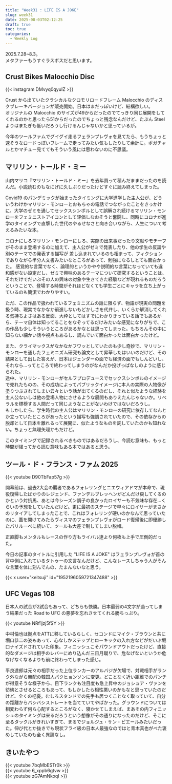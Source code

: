 ```yaml
---
title: "Week31 : LIFE IS A JOKE"
slug: week31
date: 2025-08-03T02:12:25
draft: true
toc: true
categories:
  - Weekly Log
---
```

2025.7.28~8.3。  
メタファーもうすぐラスボスだと思います。

<!--more-->

## Crust Bikes Malocchio Disc

{{< instagram DMvyq0qyuIZ >}}

Crust から出ていたクラシカルなクロモリロードフレーム Malocchio のディスクブレーキバージョンが販売開始。日本はまだっぽいけど、結構欲しい。  
オリジナルの Malocchio のサイズが49からだったのでてっきり同じ展開をしてくれるのかと思ったら51からだったのでちょっと残念なんだけど、たぶん Steel よりはまたぎも低いだろうし行けるんじゃないかと思っているが。

今年のツールファムでグイグイ走るフェランプレヴォを見てたら、もうちょっと速そうなロードっぽいフレームで走ってみたい気もしたりして余計に。ポガチャルとかマチュー見ててもそういう風には思わないのに不思議。

## マリリン・トールド・ミー

山内マリコ『マリリン・トールド・ミー』を去年買って積んだままだったのを読んだ。小説読むのもなにげに久しぶりだったけどすぐに読み終えてしまった。

Covid19 のパンデミックが始まったタイミングに大学進学した主人公が、どういうわけかマリリン・モンローとおもちゃの電話でつながったことをきっかけに、大学のゼミを通してセックスシンボルとして誤解され続けるマリリン・モンローをフェミニストアイコンとして評価しなおそうと奮闘し、同時にコロナが進学のタイミングで直撃した世代のやるせなさと向き合いながら、人生について考えるみたいな本。

コロナにしろマリリン・モンローにしろ、実際の出来事だったり文献やモチーフがそのまま登場するのに加えて、主人公がゼミで発表したり、他の学生の反論や別のテーマでの発表する描写が
差し込まれているのも相まって、フィクションでありながら半分人文書みたいなところがあって、勉強になるしとても面白かった。
感覚的な言葉でなく、論理的というかやや説明的な言葉になっていても違和感がない設定だし、ゼミで興味のあるテーマについて研究するということは、それだけでだいぶその人の興味の対象や生きてきた経験などが現れるものだろうということで、登場する時間がそれほどなくても学生ごとにキャラを立ち上がっているのも簡潔でわかりやすい。

ただ、この作品で扱われているフェミニズムの話に限らず、物語が現実の問題を扱う時、現実でなかなか前進しないもどかしさを代弁し、いくらか解消してくれる気持ちよさはある反面、大枠としてはすでにわかりきっている話でもあるから、テーマ自体は知ってることをなぞってるだけみたいな感覚になりがちで、この作品も少しそういうところがあるかなとは思ってしまった。もちろんその中に知らない細かい話や視点もあるし、読んでいて面白かったは面白かったけど。

また、クライマックスがなかなかフワッとしていたのも少し奇妙で、マリリン・モンローを通したフェミニズム研究も論文として昇華したはいいのだけど、その結果として出した答えが、日本はジェンダーの面でも経済の面でもしんどいし、それなら…ってところで終わってしまうのがなんだか投げっぱなしのように感じられた。  
途中、マリリン・モンローがセルフプロデュースでセックスシンボルのイメージで売れたものの、その成功によってパブリックイメージに本人の実際の人物像が塗りつぶされてしまい云々という話が出てくるのだし、それと似たような経験を主人公ないしは他の登場人物にさせるような展開もありえたんじゃないか。リベラルを標榜する人間だって同じようなことがないわけではないだろうし。  
もしかしたら、学生時代の主人公はマリリン・モンローの研究に依存してなんとか立っていたところがあったという描写も強調されていたので、その依存からの脱却として日本を離れるって展開に、似たようなものを託していたのかも知れない。ちょっと無理矢理かもだけど。

このタイミングで記録されるべきものではあるだろうし、今読む意味も、もっと時間が経ってから読む意味もある本ではあると思う。

## ツール・ド・フランス・ファム 2025

{{< youtube D90TbFap57g >}}

開幕前は、過去2大会の覇者であるフォレリングとニエウィアドマが本命で、現役復帰したばかりのレジェンド、ファンデルブレッヘンがどんだけ戻してくるのかという対抗馬、あとは今シーズン調子の良かったロイサーも不気味な存在…くらいの予想をしていたんだけど。更に最初のステージで早々にロイサーがまさかのリタイアしてしまったことで、これはフォレリング硬いのかなんて思っていたのに、蓋を開けてみたらヴィスマのフェランプレヴォがロード復帰後に即優勝したパリルーベに続いて、ツールも大差で制してしまい脱帽。

正直脚もメンタルもレースの作り方もライバル達より何枚も上手で圧倒的だった。

今日の記事のタイトルに引用した "LIFE IS A JOKE" はフェランプレヴォが首の背中側に入れているタトゥーの文言なんだけど、こんなレースしちゃう人がそんな言葉を体に刻んでんの、たまんないなと思う。

{{< x user="keitsuji" id="1952196059721347488" >}}

## UFC Vegas 108

日本人の試合が2試合もあって、どちらも快勝。日本最弱の4文字が過ってしまう結果だった Road to UFC の悪夢を忘れさせてくれる勝ちっぷり。

{{< youtube NRf1jzj5fSY >}}

中村倫也は拠点をATTに移しているらしく、セコンドにマイク・ブラウンと共に堀口恭二の姿もあって、心なしかステップとローキックの入れ方などがだいぶ堀口ナイズドされていた印象。フィニッシュこそパウンドアウトだったけど、直接的なダメージは相手のレバーにめり込んだ三日月蹴りで、危なげないというか危なげなくなるよりも前に終わってしまった感じ。

平良達郎は元々の相手だった上位ランカーのアルバジが欠場で、対戦相手がランク外ながら無配の韓国人パクヒョンソンに変更。どことなく近い距離でのパンチが得意そうな様子から、目下ランクも注目度も急上昇中のジョシュア・ヴァンを彷彿とさせるところもあって、もしかしたら相性悪いのかもなと思っていたのだけど、全くの杞憂。むしろスタンドでの先手も居つくことなく取っていて、自分の距離からバシバシストレートを当てていてやばかった。グラウンドについては相変わらず何ら心配するところがなく、寝かせてしまえば、まあその内フィニッシュのタイミングは来るだろうという想像がその通りになったのだけど、そこに至るタックルがきれいすぎて、まるでジョルジュ・サン・ピエールみたいだった。伸び代とか抜きでも現状フライ級の日本人最強なのではと青木真也がべた褒めしていたのも全く異論なし。

## きいたやつ

{{< youtube 7bqMbESTr0k >}}  
 {{< youtube 6_xppb6gtvw >}}  
 {{< youtube zG7AmNkoqI >}}